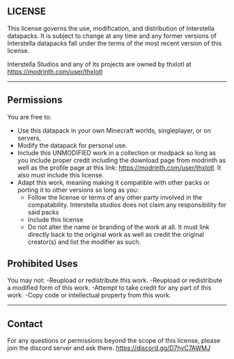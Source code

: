 
## LICENSE
This license governs the use, modification, and distribution of Interstella datapacks.
It is subject to change at any time and any former versions of Interstella datapacks fall under
the terms of the most recent version of this license.

Interstella Studios and any of its projects are owned by thxlotl at https://modrinth.com/user/thxlotl

------------------------------------------------------------------------------------

## Permissions
You are free to:
- Use this datapack in your own Minecraft worlds, singleplayer, or on servers,
- Modify the datapack for personal use.
- Include this UNMODIFIED work in a collection or modpack so long as you include proper credit
including the download page from modrinth as well as the profile page at this link: https://modrinth.com/user/thxlotl.
It also must include this license.
- Adapt this work, meaning making it compatible with other packs or porting it to other versions
so long as you:
    - Follow the license or terms of any other party involved in the compatability. Interstella studios
    does not claim any responsibility for said packs
    - Include this license
    - Do not alter the name or branding of the work at all. It must link directly back to the original work
    as well as credit the original creator(s) and list the modifier as such.

## Prohibited Uses
You may not:
-Reupload or redistribute this work.
-Reupload or redistribute a modified form of this work.
-Attempt to take credit for any part of this work.
-Copy code or intellectual property from this work.

------------------------------------------------------------------------------------

## Contact
For any questions or permissions beyond the scope of this license, please join the discord server and ask there.
https://discord.gg/D7hyC7AWMJ